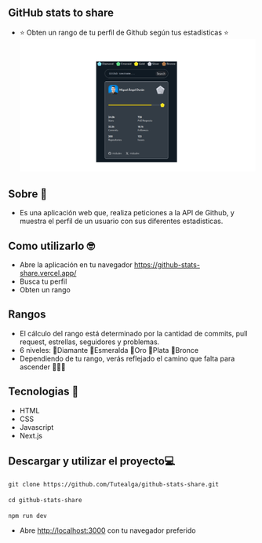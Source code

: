 ## GitHub stats to share
- ⭐ Obten un rango de tu perfil de Github según tus estadisticas ⭐
![github_stats_share](./app/gitstats.png)

## Sobre 🧠
- Es una aplicación web que, realiza peticiones a la API de Github, y muestra el perfil de un usuario con sus diferentes estadisticas.

## Como utilizarlo 🤓
- Abre la aplicación en tu navegador <a href="https://github-stats-share.vercel.app/" target="_blank">https://github-stats-share.vercel.app/</a>
- Busca tu perfil
- Obten un rango

## Rangos 
- El cálculo del rango está determinado por la cantidad de commits, pull request, estrellas, seguidores y problemas.
- 6 niveles: 🩵Diamante 💚Esmeralda 💛Oro 🩶Plata 🤎Bronce
- Dependiendo de tu rango, verás reflejado el camino que falta para ascender 👑👑👑

## Tecnologias 👑
- HTML
- CSS
- Javascript
- Next.js

## Descargar y utilizar el proyecto💻
```
git clone https://github.com/Tutealga/github-stats-share.git

cd github-stats-share

npm run dev

```
- Abre <a href="http://localhost:3000" target="_blank">http://localhost:3000</a> con tu navegador preferido

